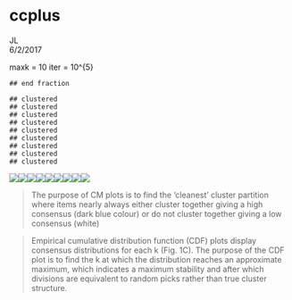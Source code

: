 # ccplus
JL  
6/2/2017  


maxk = 10
iter = 10^{5}


```
## end fraction
```

```
## clustered
## clustered
## clustered
## clustered
## clustered
## clustered
## clustered
## clustered
## clustered
```

![](ccplus_files/figure-html/setup-1.png)<!-- -->![](ccplus_files/figure-html/setup-2.png)<!-- -->![](ccplus_files/figure-html/setup-3.png)<!-- -->![](ccplus_files/figure-html/setup-4.png)<!-- -->![](ccplus_files/figure-html/setup-5.png)<!-- -->![](ccplus_files/figure-html/setup-6.png)<!-- -->![](ccplus_files/figure-html/setup-7.png)<!-- -->![](ccplus_files/figure-html/setup-8.png)<!-- -->![](ccplus_files/figure-html/setup-9.png)<!-- -->


>  The purpose of CM plots is to find the ‘cleanest’ cluster partition where items nearly always either cluster together giving a high consensus (dark blue colour) or do not cluster together giving a low consensus (white)

> Empirical cumulative distribution function (CDF) plots display consensus distributions for each k (Fig. 1C). The purpose of the CDF plot is to find the k at which the distribution reaches an approximate maximum, which indicates a maximum stability and after which divisions are equivalent to random picks rather than true cluster structure.


